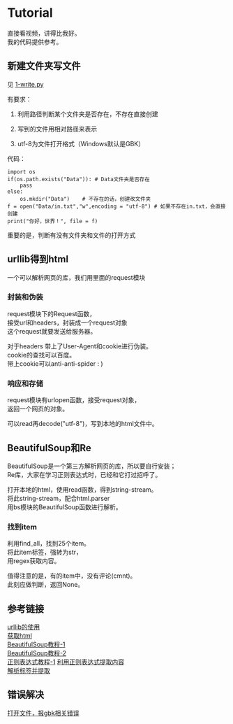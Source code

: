 # Tutorial

直接看视频，讲得比我好。  
我的代码提供参考。

## 新建文件夹写文件

见 [1-write.py](/1-write.py)

有要求：

1. 利用路径判断某个文件夹是否存在，不存在直接创建

2. 写到的文件用相对路径来表示

3. utf-8为文件打开格式（Windows默认是GBK）

代码：

    import os
    if(os.path.exists("Data")): # Data文件夹是否存在
        pass
    else:
        os.mkdir("Data")    # 不存在的话，创建改文件夹
    f = open("Data/in.txt","w",encoding = "utf-8") # 如果不存在in.txt，会直接创建
    print("你好，世界！", file = f)

重要的是，判断有没有文件夹和文件的打开方式

## urllib得到html

一个可以解析网页的库，我们用里面的request模块

### 封装和伪装

request模块下的Request函数，  
接受url和headers，封装成一个request对象  
这个request就要发送给服务器。

对于headers
带上了User-Agent和cookie进行伪装。  
cookie的查找可以百度。  
带上cookie可以anti-anti-spider : )

### 响应和存储

request模块有urlopen函数，接受request对象，  
返回一个网页的对象。

可以read再decode("utf-8")，写到本地的html文件中。

## BeautifulSoup和Re

BeautifulSoup是一个第三方解析网页的库，所以要自行安装；  
Re库，大家在学习正则表达式时，已经和它打过招呼了。

打开本地的html，使用read函数，得到string-stream。  
将此string-stream，配合html.parser  
用bs模块的BeautifulSoup函数进行解析。

### 找到item

利用find_all，找到25个item。  
将此item标签，强转为str，  
用regex获取内容。

值得注意的是，有的item中，没有评论(cmnt)。  
此刻应做判断，返回None。

## 参考链接

[urllib的使用](https://www.bilibili.com/video/BV12E411A7ZQ?p=18)  
[获取html](https://www.bilibili.com/video/BV12E411A7ZQ?p=19)  
[BeautifulSoup教程-1](https://www.bilibili.com/video/BV12E411A7ZQ?p=20)  
[BeautifulSoup教程-2](https://www.bilibili.com/video/BV12E411A7ZQ?p=21)  
[正则表达式教程-1](https://www.bilibili.com/video/BV12E411A7ZQ?p=22)
[利用正则表达式提取内容](https://www.bilibili.com/video/BV12E411A7ZQ?p=23)  
[解析标签并提取](https://www.bilibili.com/video/BV12E411A7ZQ?p=24)  

## 错误解决

[打开文件，报gbk相关错误](https://www.jb51.net/article/64816.htm)
